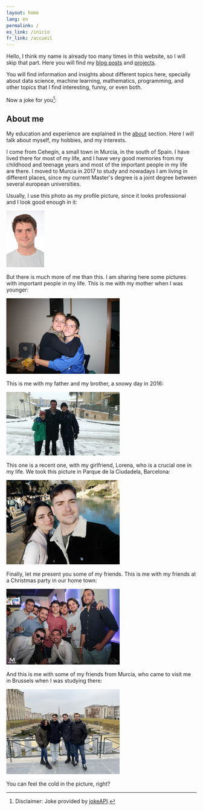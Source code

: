 ```yaml
---
layout: home
lang: en
permalink: /
es_link: /inicio
fr_link: /accueil
---
```


Hello, I think my name is already too many times in this website, so I will skip that part. Here you will find my [blog posts](/blog) and [projects](/projects).

You will find information and insights about different topics here, specially about data science, machine learning, mathematics, programming, and other topics that I find interesting, funny, or even both.

<script>
window.onload = function() {
    fetch('https://v2.jokeapi.dev/joke/Any?blacklistFlags=nsfw,religious,political,racist,sexist,explicit&type=single')
        .then(response => response.json())
        .then(data => {
            document.getElementById('joke').textContent = data.joke;
        });
};
</script>

Now a joke for you[^1]:

<p id="joke"></p>

## About me

My education and experience are explained in the [about](/about) section. Here I will talk about myself, my hobbies, and my interests.

I come from Cehegín, a small town in Murcia, in the south of Spain. I have lived there for most of my life, and I have very good memories from my childhood and teenage years and most of the important people in my life are there. I moved to Murcia in 2017 to study and nowadays I am living in different places, since my current Master's degree is a joint degree between several european universities.

Usually, I use this photo as my profile picture, since it looks professional and I look good enough in it:

<img src="/assets/images/me/me.png" alt="A picture of me." width="100" class="centered-image">

But there is much more of me than this. I am sharing here some pictures with important people in my life. This is me with my mother when I was younger:

<img src="/assets/images/me/me-and-mum.jpg" alt="A picture of me with my mother." width="300" class="centered-image">

This is me with my father and my brother, a snowy day in 2016:

<img src="/assets/images/me/me-jp-dad.jpg" alt="A picture of me with my family." width="300" class="centered-image">

This one is a recent one, with my girlfriend, Lorena, who is a crucial one in my life. We took this picture in Parque de la Ciudadela, Barcelona:

<img src="/assets/images/me/me-lore.jpg" alt="A picture of me with my girlfriend." width="300" class="centered-image">

Finally, let me present you some of my friends. This is me with my friends at a Christmas party in our home town:

<img src="/assets/images/me/me-and-friends.jpg" alt="A picture of me with my friends." width="300" class="centered-image">

And this is me with some of my friends from Murcia, who came to visit me in Brussels when I was studying there:

<img src="/assets/images/me/me-friends-bruxelles.jpg" alt="A picture of me with my friends from Murcia." width="300" class="centered-image">

You can feel the cold in the picture, right?

[^1]: Disclaimer: Joke provided by [jokeAPI](https://sv443.net/jokeapi/v2/).
